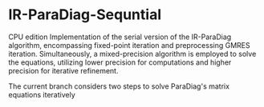 # IR-ParaDiag-Sequntial 
CPU edition
Implementation of the serial version of the IR-ParaDiag algorithm, encompassing fixed-point iteration and preprocessing GMRES iteration.
Simultaneously, a mixed-precision algorithm is employed to solve the equations, utilizing lower precision for computations and higher precision for iterative refinement.

The current branch considers two steps to solve ParaDiag's matrix equations iteratively

